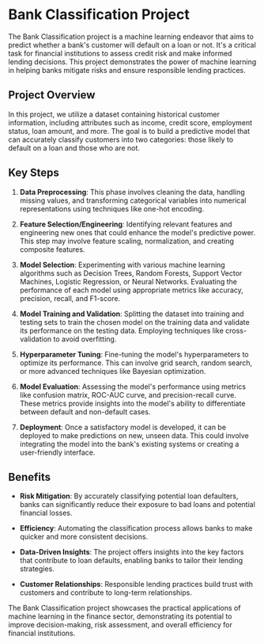 # Bank Classification Project

The Bank Classification project is a machine learning endeavor that aims to predict whether a bank's customer will default on a loan or not. It's a critical task for financial institutions to assess credit risk and make informed lending decisions. This project demonstrates the power of machine learning in helping banks mitigate risks and ensure responsible lending practices.

## Project Overview

In this project, we utilize a dataset containing historical customer information, including attributes such as income, credit score, employment status, loan amount, and more. The goal is to build a predictive model that can accurately classify customers into two categories: those likely to default on a loan and those who are not.

## Key Steps

1. **Data Preprocessing**: This phase involves cleaning the data, handling missing values, and transforming categorical variables into numerical representations using techniques like one-hot encoding.

2. **Feature Selection/Engineering**: Identifying relevant features and engineering new ones that could enhance the model's predictive power. This step may involve feature scaling, normalization, and creating composite features.

3. **Model Selection**: Experimenting with various machine learning algorithms such as Decision Trees, Random Forests, Support Vector Machines, Logistic Regression, or Neural Networks. Evaluating the performance of each model using appropriate metrics like accuracy, precision, recall, and F1-score.

4. **Model Training and Validation**: Splitting the dataset into training and testing sets to train the chosen model on the training data and validate its performance on the testing data. Employing techniques like cross-validation to avoid overfitting.

5. **Hyperparameter Tuning**: Fine-tuning the model's hyperparameters to optimize its performance. This can involve grid search, random search, or more advanced techniques like Bayesian optimization.

6. **Model Evaluation**: Assessing the model's performance using metrics like confusion matrix, ROC-AUC curve, and precision-recall curve. These metrics provide insights into the model's ability to differentiate between default and non-default cases.

7. **Deployment**: Once a satisfactory model is developed, it can be deployed to make predictions on new, unseen data. This could involve integrating the model into the bank's existing systems or creating a user-friendly interface.

## Benefits

- **Risk Mitigation**: By accurately classifying potential loan defaulters, banks can significantly reduce their exposure to bad loans and potential financial losses.

- **Efficiency**: Automating the classification process allows banks to make quicker and more consistent decisions.

- **Data-Driven Insights**: The project offers insights into the key factors that contribute to loan defaults, enabling banks to tailor their lending strategies.

- **Customer Relationships**: Responsible lending practices build trust with customers and contribute to long-term relationships.

The Bank Classification project showcases the practical applications of machine learning in the finance sector, demonstrating its potential to improve decision-making, risk assessment, and overall efficiency for financial institutions.
